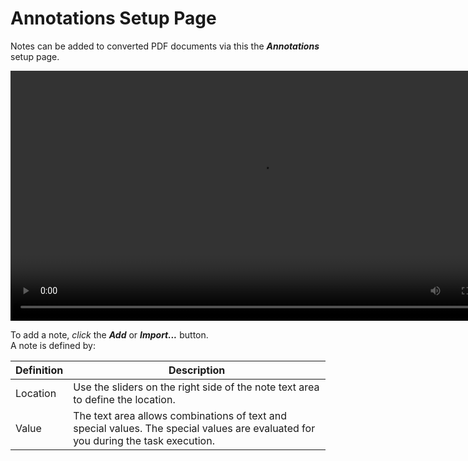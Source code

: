 # Annotations Setup Page

Notes can be added to converted PDF documents via this the ***Annotations*** setup page.

<video src="../images/annotations.mp4" type="video/mp4" controls width="800" height="400">
    Your browser does not support the video tag.
</video>

To add a note, *click* the ***Add*** or ***Import...*** button.  
A note is defined by:

|Definition|Description|
|---|---|
|Location|Use the sliders on the right side of the note text area to define the location.|
|Value|The text area allows combinations of text and special values. The special values are evaluated for you during the task execution.|

